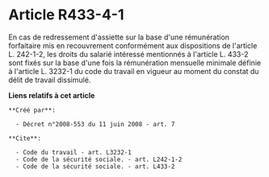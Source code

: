 # Article R433-4-1

En cas de redressement d'assiette sur la base d'une rémunération forfaitaire mis en recouvrement conformément aux
dispositions de l'article L. 242-1-2, les droits du salarié intéressé mentionnés à l'article L. 433-2 sont fixés sur la base
d'une fois la rémunération mensuelle minimale définie à l'article L. 3232-1 du code du travail en vigueur au moment du
constat du délit de travail dissimulé.

**Liens relatifs à cet article**

	**Créé par**:

	  - Décret n°2008-553 du 11 juin 2008 - art. 7

	**Cite**:

	  - Code du travail - art. L3232-1
	  - Code de la sécurité sociale. - art. L242-1-2
	  - Code de la sécurité sociale. - art. L433-2
